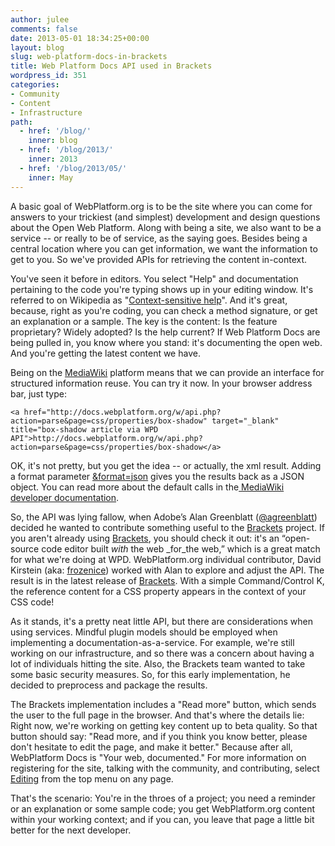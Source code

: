 ```yaml
---
author: julee
comments: false
date: 2013-05-01 18:34:25+00:00
layout: blog
slug: web-platform-docs-in-brackets
title: Web Platform Docs API used in Brackets
wordpress_id: 351
categories:
- Community
- Content
- Infrastructure
path:
  - href: '/blog/'
    inner: blog
  - href: '/blog/2013/'
    inner: 2013
  - href: '/blog/2013/05/'
    inner: May
---
```


A basic goal of WebPlatform.org is to be the site where you can come for answers to your trickiest (and simplest) development and design questions about the Open Web Platform. Along with being a site, we also want to be a service -- or really to be of service, as the saying goes. Besides being a central location where you can get information, we want the information to get to you. So we've provided APIs for retrieving the content in-context.




You've seen it before in editors. You select "Help" and documentation pertaining to the code you're typing shows up in your editing window. It's referred to on Wikipedia as "[Context-sensitive help](http://en.wikipedia.org/wiki/Context-sensitive_help)". And it's great, because, right as you're coding, you can check a method signature, or get an explanation or a sample. The key is the content: Is the feature proprietary? Widely adopted? Is the help current? If Web Platform Docs are being pulled in, you know where you stand: it's documenting the open web. And you're getting the latest content we have.




Being on the [MediaWiki](http://www.mediawiki.org/wiki/MediaWiki) platform means that we can provide an interface for structured information reuse. You can try it now. In your browser address bar, just type:





    <a href="http://docs.webplatform.org/w/api.php?action=parse&page=css/properties/box-shadow" target="_blank" title="box-shadow article via WPD API">http://docs.webplatform.org/w/api.php?action=parse&page=css/properties/box-shadow</a>




OK, it's not pretty, but you get the idea -- or actually, the xml result. Adding a format parameter [&format=json](http://docs.webplatform.org/w/api.php?action=parse&page=css/properties/box-shadow&format=json) gives you the results back as a JSON object. You can read more about the default calls in the[ MediaWiki developer documentation](http://www.mediawiki.org/wiki/API:Query).




So, the API was lying fallow, when Adobe’s Alan Greenblatt ([@agreenblatt](https://twitter.com/agreenblatt)) decided he wanted to contribute something useful to the [Brackets](http://blattchat.com/2013/05/01/web-platform-docs-in-brackets/) project. If you aren't already using [Brackets](http://brackets.io/), you should check it out: it's an “open-source code editor built _with_ the web _for_the web,” which is a great match for what we're doing at WPD. WebPlatform.org individual contributor, David Kirstein (aka: [frozenice](https://twitter.com/_frozenice)) worked with Alan to explore and adjust the API. The result is in the latest release of [Brackets](http://blog.brackets.io/2013/04/30/brackets-sprint-24-build/). With a simple Command/Control K, the reference content for a CSS property appears in the context of your CSS code!




As it stands, it's a pretty neat little API, but there are considerations when using services. Mindful plugin models should be employed when implementing a documentation-as-a-service. For example, we're still working on our infrastructure, and so there was a concern about having a lot of individuals hitting the site. Also, the Brackets team wanted to take some basic security measures. So, for this early implementation, he decided to preprocess and package the results.




The Brackets implementation includes a "Read more" button, which sends the user to the full page in the browser. And that's where the details lie: Right now, we're working on getting key content up to beta quality. So that button should say: "Read more, and if you think you know better, please don't hesitate to edit the page, and make it better." Because after all, WebPlatform Docs is "Your web, documented." For more information on registering for the site, talking with the community, and contributing, select[ Editing](http://docs.webplatform.org/wiki/WPD:Editors_Guide) from the top menu on any page.




That's the scenario: You're in the throes of a project; you need a reminder or an explanation or some sample code; you get WebPlatform.org content within your working context; and if you can, you leave that page a little bit better for the next developer.
